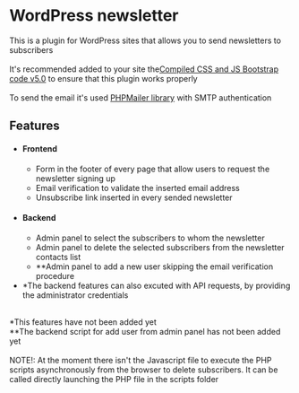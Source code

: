 # WordPress newsletter
<div>This is a plugin for WordPress sites that allows you to send newsletters to subscribers</div>
<br>
<div>It's recommended added to your site the<a href="https://getbootstrap.com/docs/5.0/getting-started/download/">Compiled CSS and JS Bootstrap code v5.0</a> to ensure that this plugin works properly</div>
<br>
<div>To send the email it's used <a href="https://github.com/PHPMailer/PHPMailer">PHPMailer library</a> with SMTP authentication</div>
<div>
  <h2>Features</h2>
  <ul>
    <li>
      <h4>Frontend</h4>
      <ul>
        <li>Form in the footer of every page that allow users to request the newsletter signing up</li>
        <li>Email verification to validate the inserted email address</li>
        <li>Unsubscribe link inserted in every sended newsletter</li>
      </ul>
    </li>
    <li>
      <h4>Backend</h4>
      <ul>
        <li>Admin panel to select the subscribers to whom the newsletter</li>
        <li>Admin panel to delete the selected subscribers from the newsletter contacts list</li>
        <li>**Admin panel to add a new user skipping the email verification procedure</li>
      </ul>
    </li>
    <li>*The backend features can also excuted with API requests, by providing the administrator credentials</li>
  </ul>
  <br>
  <div>*This features have not been added yet</div>
  <div>**The backend script for add user from admin panel has not been added yet</div>
  <br>
  <div>NOTE!: At the moment there isn't the Javascript file to execute the PHP scripts asynchronously from the browser to delete subscribers. It can be called directly launching the PHP file in the scripts folder</div>
  </div>
</div>
